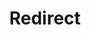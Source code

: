 ﻿---
layout: src/layouts/Redirect.astro
title: Redirect
redirect: https://yamldoc.liuyan.wang/docs/octopus-rest-api/examples/users-and-teams
pubDate:  2023-01-01
navSearch: false
navSitemap: false
navMenu: false
---
